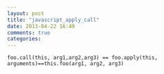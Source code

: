 ```yaml
---
layout: post
title: "javascript_apply_call"
date: 2013-04-22 16:49
comments: true
categories: 
---
```


    foo.call(this, arg1,arg2,arg3) == foo.apply(this, arguments)==this.foo(arg1, arg2, arg3)
